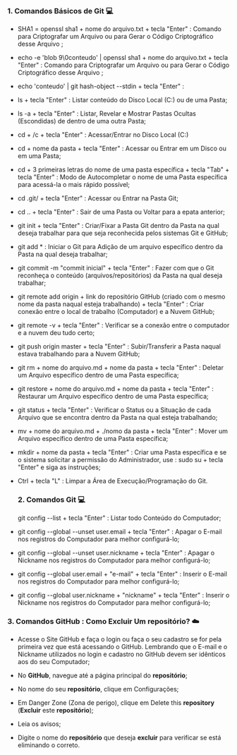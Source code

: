 ### 1. Comandos Básicos de Git :computer: 

- SHA1 = openssl sha1 + nome do arquivo.txt + tecla "Enter" : Comando para Criptografar um Arquivo ou para Gerar o Código Criptográfico desse Arquivo ; 

- echo -e 'blob 9\0conteudo' | openssl sha1 + nome do arquivo.txt + tecla "Enter" : Comando para Criptografar um Arquivo ou para Gerar o Código Criptográfico desse Arquivo ;

- echo 'conteudo' | git hash-object --stdin + tecla "Enter" :

- ls + tecla "Enter" : Listar conteúdo do Disco Local (C:\) ou de uma Pasta;

- ls -a + tecla "Enter" : Listar, Revelar e Mostrar Pastas Ocultas (Escondidas) de dentro de uma outra Pasta; 

- cd + /c + tecla "Enter" : Acessar/Entrar no Disco Local (C:)

- cd + nome da pasta + tecla "Enter" : Acessar ou Entrar em um Disco ou em uma Pasta;

- cd + 3 primeiras letras do nome de uma pasta específica + tecla "Tab" + tecla "Enter" : Modo de Autocompletar o nome de uma Pasta específica para acessá-la o mais rápido possível;

- cd .git/ + tecla "Enter" : Acessar ou Entrar na Pasta Git;

- cd .. + tecla "Enter" : Sair de uma Pasta ou Voltar para a epata anterior;

- git init + tecla "Enter" :  Criar/Fixar a Pasta Git dentro da Pasta na qual deseja trabalhar para que seja reconhecida pelos sistemas Git e GitHub;

- git add * : Iniciar o Git para Adição de um arquivo específico dentro da Pasta na qual deseja trabalhar;

- git commit -m "commit inicial" + tecla "Enter" : Fazer com que o Git reconheça o conteúdo (arquivos/repositórios) da Pasta na qual deseja trabalhar;

- git remote add origin + link do repositório GitHub (criado com o mesmo nome da pasta naqual esteja trabalhando) + tecla "Enter" : Criar conexão entre o local de trabalho (Computador) e a Nuvem GitHub;

- git remote -v + tecla "Enter" : Verificar se a conexão entre o computador e a nuvem deu tudo certo;

- git push origin master + tecla "Enter" : Subir/Transferir a Pasta naqual estava trabalhando para a Nuvem GitHub;

- git rm + nome do arquivo.md + nome da pasta + tecla "Enter" : Deletar um Arquivo específico dentro de uma Pasta específica;

- git restore + nome do arquivo.md + nome da pasta + tecla "Enter" : Restaurar um Arquivo específico dentro de uma Pasta específica;

- git status + tecla "Enter" : Verificar o Status ou a Situação de cada Arquivo que se encontra dentro da Pasta na qual esteja trabalhando;

- mv + nome do arquivo.md + ./nomo da pasta + tecla "Enter" : Mover um Arquivo específico dentro de uma Pasta específica;

- mkdir + nome da pasta + tecla "Enter" : Criar uma Pasta específica e se o sistema solicitar a permissão do Administrador, use : sudo su + tecla "Enter" e siga as instruções; 

- Ctrl + tecla "L" : Limpar a Área de Execução/Programação do Git.

  ### 2. Comandos Git :computer:

  git config --list + tecla "Enter" : Listar todo Conteúdo do Computador;

- git config --global --unset user.email + tecla "Enter" : Apagar o E-mail nos registros do Computador para melhor configurá-lo;

- git config --global --unset user.nickname + tecla "Enter" : Apagar o Nickname nos registros do Computador para melhor configurá-lo;  

- git config --global user.email + "e-mail" + tecla "Enter" : Inserir o E-mail nos registros do Computador para melhor configurá-lo;

- git config --global user.nickname + "nickname" + tecla "Enter" : Inserir o Nickname nos registros do Computador para melhor configurá-lo;

### 3. Comandos GitHub : Como Excluir Um repositório? :cloud: 

- Acesse o Site GitHub e faça o login ou faça o seu cadastro se for pela primeira vez que está acessando o GitHub. Lembrando que o E-mail e o Nickname utilizados no login e cadastro no GitHub devem ser idênticos aos do seu Computador;

- No **GitHub**, navegue até a página principal do **repositório**;

- No nome do seu **repositório**, clique em Configurações;

- Em Danger Zone (Zona de perigo), clique em Delete this **repository** (**Excluir** este **repositório**);

- Leia os avisos;

- Digite o nome do **repositório** que deseja **excluir** para verificar se está eliminando o correto.

  
  
  

 